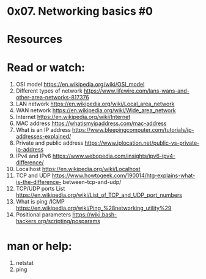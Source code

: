 # 0x07. Networking basics #0


# Resources


# Read or watch:

1. OSI model
https://en.wikipedia.org/wiki/OSI_model
2. Different types of network
https://www.lifewire.com/lans-wans-and-other-area-networks-817376
3. LAN network
https://en.wikipedia.org/wiki/Local_area_network
4. WAN network
https://en.wikipedia.org/wiki/Wide_area_network
5. Internet
https://en.wikipedia.org/wiki/Internet
6. MAC address
https://whatismyipaddress.com/mac-address
7. What is an IP address
https://www.bleepingcomputer.com/tutorials/ip-addresses-explained/
8. Private and public address
https://www.iplocation.net/public-vs-private-ip-address
9. IPv4 and IPv6
https://www.webopedia.com/insights/ipv6-ipv4-difference/
10. Localhost
https://en.wikipedia.org/wiki/Localhost
11. TCP and UDP
https://www.howtogeek.com/190014/htg-explains-what-is-the-difference-
between-tcp-and-udp/
12. TCP/UDP ports List
https://en.wikipedia.org/wiki/List_of_TCP_and_UDP_port_numbers
13. What is ping /ICMP
https://en.wikipedia.org/wiki/Ping_%28networking_utility%29
14. Positional parameters
https://wiki.bash-hackers.org/scripting/posparams


# man or help:

1. netstat
2. ping
